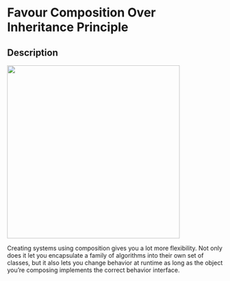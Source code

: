 # Favour Composition Over Inheritance Principle

## Description

<img src="image1.jpg" style="width:4.19271in" />

Creating systems using composition gives you a lot more flexibility. Not only does it let you encapsulate a family of algorithms into their own set of classes, but it also lets you change behavior at runtime as long as the object you’re composing implements the correct behavior interface.
